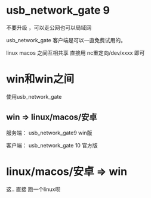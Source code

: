 # usb_network_gate 9  
不要升级 ，可以走公网也可以局域网

usb_network_gate 客户端是可以一直免费试用的。

linux macos 之间互相共享   直接用  nc重定向/dev/xxxx 即可

# win和win之间 
使用usb_network_gate 

## win => linux/macos/安卓
服务端： usb_network_gate9 win版   

客户端： usb_network_gate 10 官方版

# linux/macos/安卓 => win

这.. 直接 跑一个linux呗
